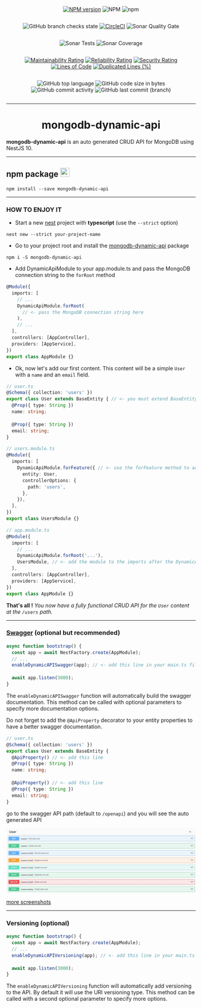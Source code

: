 <div style="text-align: center; width: 100%;">
<div style="display: inline-block">

[![NPM version](https://img.shields.io/npm/v/mongodb-dynamic-api.svg)](https://www.npmjs.com/package/mongodb-dynamic-api)
![NPM](https://img.shields.io/npm/l/mongodb-dynamic-api?registry_uri=https%3A%2F%2Fregistry.npmjs.com)
![npm](https://img.shields.io/npm/dw/mongodb-dynamic-api)
</div>
</div>

<div style="text-align: center; width: 100%;">
<div style="display: inline-block">

![GitHub branch checks state](https://img.shields.io/github/checks-status/MikeDev75015/mongodb-dynamic-api/main)
[![CircleCI](https://circleci.com/gh/MikeDev75015/mongodb-dynamic-api.svg?style=shield)](https://app.circleci.com/pipelines/github/MikeDev75015/mongodb-dynamic-api)
![Sonar Quality Gate](https://img.shields.io/sonar/quality_gate/MikeDev75015_mongodb-dynamic-api?server=https%3A%2F%2Fsonarcloud.io)
</div>
</div>

<div style="text-align: center; width: 100%;">
<div style="display: inline-block">

![Sonar Tests](https://img.shields.io/sonar/tests/MikeDev75015_mongodb-dynamic-api?server=https%3A%2F%2Fsonarcloud.io)
![Sonar Coverage](https://img.shields.io/sonar/coverage/MikeDev75015_mongodb-dynamic-api?server=https%3A%2F%2Fsonarcloud.io)
</div>
</div>

<div style="text-align: center; width: 100%;">
<div style="display: inline-block">

[![Maintainability Rating](https://sonarcloud.io/api/project_badges/measure?project=MikeDev75015_mongodb-dynamic-api&metric=sqale_rating)](https://sonarcloud.io/dashboard?id=MikeDev75015_mongodb-dynamic-api)
[![Reliability Rating](https://sonarcloud.io/api/project_badges/measure?project=MikeDev75015_mongodb-dynamic-api&metric=reliability_rating)](https://sonarcloud.io/dashboard?id=MikeDev75015_mongodb-dynamic-api)
[![Security Rating](https://sonarcloud.io/api/project_badges/measure?project=MikeDev75015_mongodb-dynamic-api&metric=security_rating)](https://sonarcloud.io/dashboard?id=MikeDev75015_mongodb-dynamic-api)
[![Lines of Code](https://sonarcloud.io/api/project_badges/measure?project=MikeDev75015_mongodb-dynamic-api&metric=ncloc)](https://sonarcloud.io/dashboard?id=MikeDev75015_mongodb-dynamic-api)
[![Duplicated Lines (%)](https://sonarcloud.io/api/project_badges/measure?project=MikeDev75015_mongodb-dynamic-api&metric=duplicated_lines_density)](https://sonarcloud.io/dashboard?id=MikeDev75015_mongodb-dynamic-api)
</div>
</div>

<div style="text-align: center; width: 100%;">
<div style="display: inline-block">

![GitHub top language](https://img.shields.io/github/languages/top/MikeDev75015/mongodb-dynamic-api)
![GitHub code size in bytes](https://img.shields.io/github/languages/code-size/MikeDev75015/mongodb-dynamic-api)
![GitHub commit activity](https://img.shields.io/github/commit-activity/w/MikeDev75015/mongodb-dynamic-api)
![GitHub last commit (branch)](https://img.shields.io/github/last-commit/MikeDev75015/mongodb-dynamic-api/main)
</div>
</div>

---

<div style="text-align: center; width: 100%;">

# mongodb-dynamic-api

</div>


<p style="text-align: justify; width: 100%;font-size: 15px;">

**mongodb-dynamic-api** is an auto generated CRUD API for MongoDB using NestJS 10.

</p>

---

## npm package <img src="https://pbs.twimg.com/media/EDoWJbUXYAArclg.png" width="24" height="24" />
```text
npm install --save mongodb-dynamic-api
```


---
### HOW TO ENJOY IT

- Start a new [nest](https://docs.nestjs.com/) project with **typescript** (use the `--strict` option)
```text
nest new --strict your-project-name
```

- Go to your project root and install the [mongodb-dynamic-api](https://www.npmjs.com/package/mongodb-dynamic-api) package
```text
npm i -S mongodb-dynamic-api
```

- Add DynamicApiModule to your app.module.ts and pass the MongoDB connection string to the `forRoot` method
```typescript
@Module({
  imports: [
    // ...
    DynamicApiModule.forRoot(
      // <- pass the MongoDB connection string here
    ),
    // ...
  ],
  controllers: [AppController],
  providers: [AppService],
})
export class AppModule {}
```

- Ok, now let's add our first content. This content will be a simple `User` with a `name` and an `email` field.
```typescript
// user.ts
@Schema({ collection: 'users' })
export class User extends BaseEntity { // <- you must extend BaseEntity
  @Prop({ type: String })
  name: string;

  @Prop({ type: String })
  email: string;
}
```
```typescript
// users.module.ts
@Module({
  imports: [
    DynamicApiModule.forFeature({ // <- use the forFeature method to add the User content
      entity: User,
      controllerOptions: {
        path: 'users',
      },
    }),
  ],
})
export class UsersModule {}
```
```typescript
// app.module.ts
@Module({
  imports: [
    // ...
    DynamicApiModule.forRoot('...'),
    UsersModule, // <- add the module to the imports after the DynamicApiModule
  ],
  controllers: [AppController],
  providers: [AppService],
})
export class AppModule {}
```

**That's all !** *You now have a fully functional CRUD API for the `User` content at the `/users` path.*

___
### [Swagger]() (optional but recommended)
```typescript
async function bootstrap() {
  const app = await NestFactory.create(AppModule);
  // ...
  enableDynamicAPISwagger(app); // <- add this line in your main.ts file

  await app.listen(3000);
}
```
The `enableDynamicAPISwagger` function will automatically build the swagger documentation.
This method can be called with optional parameters to specify more documentation options.

Do not forget to add the `@ApiProperty` decorator to your entity properties to have a better swagger documentation.
```typescript
// user.ts
@Schema({ collection: 'users' })
export class User extends BaseEntity {
  @ApiProperty() // <- add this line
  @Prop({ type: String })
  name: string;
  
  @ApiProperty() // <- add this line
  @Prop({ type: String })
  email: string;
}
```

go to the swagger API path (default to `/openapi`) and you will see the auto generated API


![User API](https://github.com/MikeDev75015/mongodb-dynamic-api/blob/develop/README/images/dynamic-api-user-full.Jpeg?raw=true "User API")

[more screenshots](https://github.com/MikeDev75015/mongodb-dynamic-api/blob/develop/README/swagger.md)

___
### Versioning (optional)
```typescript
async function bootstrap() {
  const app = await NestFactory.create(AppModule);
  // ...
  enableDynamicAPIVersioning(app); // <- add this line in your main.ts file

  await app.listen(3000);
}
```
The `enableDynamicAPIVersioning` function will automatically add versioning to the API. By default it will use the URI versioning type.
This method can be called with a second optional parameter to specify more options.
